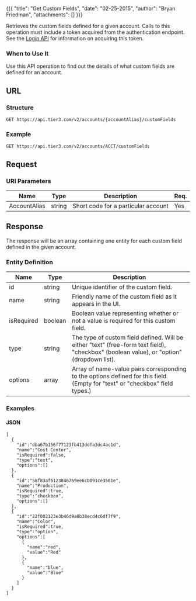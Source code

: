 {{{
  "title": "Get Custom Fields",
  "date": "02-25-2015",
  "author": "Bryan Friedman",
  "attachments": []
}}}

Retrieves the custom fields defined for a given account. Calls to this operation must include a token acquired from the authentication endpoint. See the <a href="/api-docs/v2#authentication-login">Login API</a> for information on acquiring this token.

### When to Use It

Use this API operation to find out the details of what custom fields are defined for an account.

## URL

### Structure

    GET https://api.tier3.com/v2/accounts/{accountAlias}/customFields

### Example

    GET https://api.tier3.com/v2/accounts/ACCT/customFields

## Request

### URI Parameters

<table>
  <thead>
    <tr>
      <th>Name</th>
      <th>Type</th>
      <th>Description</th>
      <th>Req.</th>
    </tr>
  </thead>
  <tbody>
    <tr>
      <td>AccountAlias</td>
      <td>string</td>
      <td>Short code for a particular account</td>
      <td>Yes</td>
    </tr>
  </tbody>
</table>

## Response

The response will be an array containing one entity for each custom field defined in the given account.

### Entity Definition

<table>
  <thead>
    <tr>
      <th>Name</th>
      <th>Type</th>
      <th>Description</th>
    </tr>
  </thead>
  <tbody>
    <tr>
      <td>id</td>
      <td>string</td>
      <td>Unique identifier of the custom field.</td>
    </tr>
    <tr>
      <td>name</td>
      <td>string</td>
      <td>Friendly name of the custom field as it appears in the UI.</td>
    </tr>
    <tr>
      <td>isRequired</td>
      <td>boolean</td>
      <td>Boolean value representing whether or not a value is required for this custom field.</td>
    </tr>
    <tr>
      <td>type</td>
      <td>string</td>
      <td>The type of custom field defined. Will be either "text" (free-form text field), "checkbox" (boolean value), or "option" (dropdown list).</td>
    </tr>
    <tr>
      <td>options</td>
      <td>array</td>
      <td>Array of name-value pairs corresponding to the options defined for this field. (Empty for "text" or "checkbox" field types.)</td>
    </tr>
  </tbody>
</table>

### Examples

#### JSON

    [
      {
        "id":"dba67b156f77123fb413ddfa3dc4ac1d",
        "name":"Cost Center",
        "isRequired":false,
        "type":"text",
        "options":[]
      },
      {
        "id":"58f83af6123846769ee6cb091ce3561e",
        "name":"Production",
        "isRequired":true,
        "type":"checkbox",
        "options":[]
      },
      {
        "id":"22f002123e3b46d9a8b38ecd4c6df7f9",
        "name":"Color",
        "isRequired":true,
        "type":"option",
        "options":[
          {
            "name":"red",
            "value":"Red"
          },
          {
            "name":"blue",
            "value":"Blue"
          }
        ]
      }
    ]
